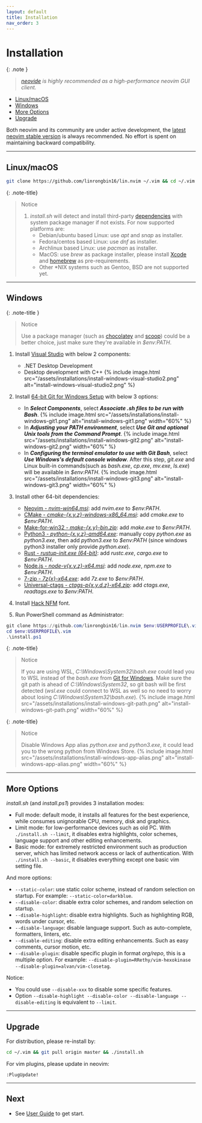```yaml
---
layout: default
title: Installation
nav_order: 3
---
```


# Installation

{: .note }

> _[neovide](https://neovide.dev/) is highly recommended as a high-performance neovim GUI client._

- [Linux/macOS](#linuxmacos)
- [Windows](#windows)
- [More Options](#more-options)
- [Upgrade](#upgrade)

Both neovim and its community are under active development, the [latest neovim stable version](https://github.com/neovim/neovim/wiki/Installing-Neovim) is always recommended. No effort is spent on maintaining backward compatibility.

---

## Linux/macOS

```bash
git clone https://github.com/linrongbin16/lin.nvim ~/.vim && cd ~/.vim && ./install.sh
```

{: .note-title}

> Notice
>
> 1. _install.sh_ will detect and install third-party [dependencies](/lin.nvim.dev/appendix/#dependencies) with system package manager if not exists. For now supported platforms are:
>    - Debian/ubuntu based Linux: use _apt_ and _snap_ as installer.
>    - Fedora/centos based Linux: use _dnf_ as installer.
>    - Archlinux based Linux: use _pacman_ as installer.
>    - MacOS: use _brew_ as package installer, please install [Xcode](https://guide.macports.org/chunked/installing.html) and [homebrew](https://brew.sh/) as pre-requirements.
>    - Other \*NIX systems such as Gentoo, BSD are not supported yet.

---

## Windows

{: .note-title }

> Notice
>
> Use a package manager (such as [chocolatey](https://chocolatey.org/) and [scoop](https://scoop.sh/)) could be a better choice, just make sure they're available in _$env:PATH_.

1. Install [Visual Studio](https://www.visualstudio.com/) with below 2 components:

   - .NET Desktop Development
   - Desktop development with C++
     {% include image.html src="/assets/installations/install-windows-visual-studio2.png" alt="install-windows-visual-studio2.png" %}

2. Install [64-bit Git for Windows Setup](https://git-scm.com/downloads) with below 3 options:

   - In **_Select Components_**, select **_Associate .sh files to be run with Bash_**.
     {% include image.html src="/assets/installations/install-windows-git1.png" alt="install-windows-git1.png" width="60%" %}
   - In **_Adjusting your PATH environment_**, select **_Use Git and optional Unix tools from the Command Prompt_**.
     {% include image.html src="/assets/installations/install-windows-git2.png" alt="install-windows-git2.png" width="60%" %}
   - In **_Configuring the terminal emulator to use with Git Bash_**, select **_Use Windows's default console window_**. After this step, _git.exe_ and Linux built-in commands(such as _bash.exe_, _cp.exe_, _mv.exe_, _ls.exe_) will be available in _$env:PATH_.
     {% include image.html src="/assets/installations/install-windows-git3.png" alt="install-windows-git3.png" width="60%" %}

3. Install other 64-bit dependencies:

   - [Neovim - _nvim-win64.msi_](https://github.com/neovim/neovim/releases/latest): add _nvim.exe_ to _$env:PATH_.
   - [CMake - _cmake-{x.y.z}-windows-x86_64.msi_](https://github.com/Kitware/CMake/releases/latest): add _cmake.exe_ to _$env:PATH_.
   - [Make-for-win32 - _make-{x.y}-bin.zip_](https://sourceforge.net/projects/gnuwin32/files/make/3.81/make-3.81-bin.zip/download): add _make.exe_ to _$env:PATH_.
   - [Python3 - _python-{x.y.z}-amd64.exe_](https://www.python.org/downloads/windows/): manually copy _python.exe_ as _python3.exe_, then add _python3.exe_ to _$env:PATH_ (since windows python3 installer only provide _python.exe_).
   - [Rust - _rustup-init.exe (64-bit)_](https://www.rust-lang.org/tools/install): add _rustc.exe_, _cargo.exe_ to _$env:PATH_.
   - [Node.js - _node-v{x.y.z}-x64.msi_](https://nodejs.org/en/download/): add _node.exe_, _npm.exe_ to _$env:PATH_.
   - [7-zip - _7z{x}-x64.exe_](https://www.7-zip.org/): add _7z.exe_ to _$env:PATH_.
   - [Universal-ctags - _ctags-p{x.y.d.z}-x64.zip_](https://github.com/universal-ctags/ctags-win32/releases): add _ctags.exe_, _readtags.exe_ to _$env:PATH_.

4. Install [Hack NFM](https://github.com/ryanoasis/nerd-fonts/releases/download/v2.2.2/Hack.zip) font.

5. Run PowerShell command as Administrator:

```powershell
git clone https://github.com/linrongbin16/lin.nvim $env:USERPROFILE\.vim
cd $env:USERPROFILE\.vim
.\install.ps1
```

{: .note-title}

> Notice
>
> If you are using WSL, _C:\Windows\System32\bash.exe_ could lead you to WSL instead of the _bash.exe_ from [Git for Windows](https://git-scm.com/). Make sure the git path is ahead of _C:\Windows\System32_, so git bash will be first detected (_wsl.exe_ could connect to WSL as well so no need to worry about losing _C:\Windows\System32\bash.exe_).
> {% include image.html src="/assets/installations/install-windows-git-path.png" alt="install-windows-git-path.png" width="60%" %}

{: .note-title}

> Notice
>
> Disable Windows App alias _python.exe_ and _python3.exe_, it could lead you to the wrong python from Windows Store.
> {% include image.html src="/assets/installations/install-windows-app-alias.png" alt="install-windows-app-alias.png" width="60%" %}

---

## More Options

_install.sh_ (and _install.ps1_) provides 3 installation modes:

- Full mode: default mode, it installs all features for the best experience, while consumes unignorable CPU, memory, disk and graphics.
- Limit mode: for low-performance devices such as old PC. With `./install.sh --limit`, it disables extra highlights, color schemes, language support and other editing enhancements.
- Basic mode: for extremely restricted environment such as production server, which has limited network access or lack of authentication. With `./install.sh --basic`, it disables everything except one basic vim setting file.

And more options:

- `--static-color`: use static color scheme, instead of random selection on startup. For example: `--static-color=darkblue`.
- `--disable-color`: disable extra color schemes, and random selection on startup.
- `--disable-highlight`: disable extra highlights. Such as highlighting RGB, words under cursor, etc.
- `--disable-language`: disable language support. Such as auto-complete, formatters, linters, etc.
- `--disable-editing`: disable extra editing enhancements. Such as easy comments, cursor motion, etc.
- `--disable-plugin`: disable specific plugin in format _org/repo_, this is a multiple option. For example: `--disable-plugin=RRethy/vim-hexokinase --disable-plugin=alvan/vim-closetag`.

Notice:

- You could use `--disable-xxx` to disable some specific features.
- Option `--disable-highlight --disable-color --disable-language --disable-editing` is equivalent to `--limit`.

---

## Upgrade

For distribution, please re-install by:

```bash
cd ~/.vim && git pull origin master && ./install.sh
```

For vim plugins, please update in neovim:

```vim
:PlugUpdate!
```

---

## Next

- See [User Guide](/lin.nvim.dev/user-guide) to get start.
